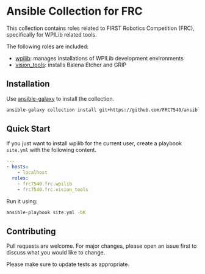 # Ansible Collection for FRC

This collection contains roles related to FIRST Robotics Competition (FRC),
specifically for WPILib related tools.

The following roles are included:

- [wpilib]: manages installations of WPILib development environments
- [vision_tools]: installs Balena Etcher and GRIP

[wpilib]: ./roles/wpilib/README.md
[vision_tools]: ./roles/vision_tools/README.md

## Installation

Use [ansible-galaxy] to install the collection.

```bash
ansible-galaxy collection install git+https://github.com/FRC7540/ansible-collection-frc.git
```

[ansible-galaxy]:
  https://docs.ansible.com/ansible/devel/collections_guide/collections_installing.html

## Quick Start

If you just want to install wpilib for the current user, create a playbook
`site.yml` with the following content.

```yaml
---
- hosts:
    - localhost
  roles:
    - frc7540.frc.wpilib
    - frc7540.frc.vision_tools
```

Run it using:

```bash
ansible-playbook site.yml -bK
```

## Contributing

Pull requests are welcome. For major changes, please open an issue first to
discuss what you would like to change.

Please make sure to update tests as appropriate.

